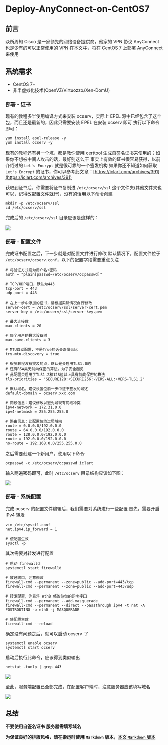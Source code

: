# Deploy-AnyConnect-on-CentOS7

## 前言
众所周知 Cisco 是一家领先的网络设备提供商，他家的 VPN 协议 AnyConnect 也是少有的可以正常使用的 VPN
在本文中，将在 CentOS 7 上部署 AnyConnect 来使用

## 系统需求
+ CentOS 7+
+ 非半虚拟化技术(OpenVZ/Virtuozzo/Xen-DomU)

### 部署 - 证书
现有的教程多半使用编译方式来安装 ocserv，实际上 EPEL 源中已经包含了这个包，而且还是最新的，因此只需要安装 EPEL 在安装 ocserv 即可
执行以下命令即可：

```
yum install epel-release -y
yum install ocserv -y
```

现有的教程还有另一个坑，都是教你使用 certtool 生成自签名证书来使用的；如果你不想被中间人攻击的话，最好别这么干
事实上有效的证书很容易获得，以前介绍过的 `Let's Encrypt` 就是很可靠的一个签发机构
如果你还不知道如何获取 `Let's Encrypt` 的证书，你可以参考此文章：[https://iclart.com/archives/391](https://iclart.com/archives/391)

获取到证书后，你需要将证书复制进 `/etc/ocserv/ssl` 这个文件夹(其他文件夹也可以，记得改配置文件就行)，没有的话用以下命令创建

```
mkdir -p /etc/ocserv/ssl
cd /etc/ocserv/ssl
```

完成后的 `/etc/ocserv/ssl` 目录应该是这样的：

[![](https://image.mxyweb.com/2019/06/26/Termius_2019-06-26_20-09-32.png)](https://image.mxyweb.com/2019/06/26/Termius_2019-06-26_20-09-32.png)

### 部署 - 配置文件
完成证书配置之后，下一步就是对配置文件进行修改
默认情况下，配置文件位于 `/etc/ocserv/ocserv.conf`，以下的配置字段需要重点关注

```
# 将验证方式设为用户名+密码
auth = "plain[passwd=/etc/ocserv/ocpasswd]"

# TCP/UDP端口，默认为443
tcp-port = 443
udp-port = 443

# 在上一步中添加的证书，请根据实际情况自行修改
server-cert = /etc/ocserv/ssl/server-cert.pem
server-key = /etc/ocserv/ssl/server-key.pem

# 最大连接数
max-clients = 20

# 每个用户的最大设备树
max-same-clients = 3

# MTU自动配置，不是True的话会奇慢无比
try-mtu-discovery = true

# 很多教程没有提及的点，默认是会启用TLS1.0的
# 还有RSA类无前向保密的算法，为了安全起见
# 此配置只启用了TLS1.2和128位以上具有前向保密的算法
tls-priorities = "SECURE128:+SECURE256:-VERS-ALL:+VERS-TLS1.2"

# 默认域名，建议设置位前一步中证书签发的域名
default-domain = ocserv.xxx.com

# 网段信息：建议修改以避免域现有网段冲突
ipv4-network = 172.31.0.0
ipv4-netmask = 255.255.255.0

# 路由信息：此配置位绕过局域网
route = 0.0.0.0/192.0.0.0
route = 64.0.0.0/192.0.0.0
route = 128.0.0.0/192.0.0.0
route = 192.0.0.0/192.0.0.0
no-route = 192.168.0.0/255.255.0.0
```

之后需要创建一个新用户，使用以下命令

```
ocpasswd -c /etc/ocserv/ocpasswd iclart
```

输入两遍密码即可，此时 `/etc/ocserv` 目录结构应该如下图：

[![](https://image.mxyweb.com/2019/06/26/Termius_2019-06-26_20-24-20.png)](https://image.mxyweb.com/2019/06/26/Termius_2019-06-26_20-24-20.png)

### 部署 - 系统配置
完成 ocserv 的配置文件编辑后，我们需要对系统进行一些配置
首先，需要开启 IPv4 转发

```
vim /etc/sysctl.conf
net.ipv4.ip_forward = 1

# 使配置生效
sysctl -p
```

其次需要对转发进行配置

```
# 启动 firewalld
systemctl start firewalld

# 放通端口，注意修改
firewall-cmd --permanent --zone=public --add-port=443/tcp
firewall-cmd --permanent --zone=public --add-port=443/udp

# 转发配置，注意将 eth0 修改位你的网卡接口
firewall-cmd --permanent --add-masquerade
firewall-cmd --permanent --direct --passthrough ipv4 -t nat -A POSTROUTING -o eth0 -j MASQUERADE

# 使配置生效
firewall-cmd --reload
```

确定没有问题之后，就可以启动 ocserv 了

```
systemctl enable ocserv
systemctl start ocserv
```

启动后执行此命令，应该得到类似输出

```
netstat -tunlp | grep 443
```

[![](https://image.mxyweb.com/2019/06/26/Termius_2019-06-26_20-37-49.png)](https://image.mxyweb.com/2019/06/26/Termius_2019-06-26_20-37-49.png)

至此，服务端配置已全部完成，在配置客户端时，注意服务器应该填写域名

[![](https://image.mxyweb.com/2019/06/26/vpnui_2019-06-26_20-39-28.png)](https://image.mxyweb.com/2019/06/26/vpnui_2019-06-26_20-39-28.png)

## 总结
**不要使用自签名证书**
**服务器需填写域名**

**为保证良好的排版风格，请在搬运时使用 `Markdown` 版本，[本文 `Markdown` 版本](https://iclartstor.blob.core.windows.net/markdown/archive-495.md)**
